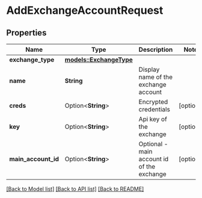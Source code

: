 # AddExchangeAccountRequest

## Properties

Name | Type | Description | Notes
------------ | ------------- | ------------- | -------------
**exchange_type** | [**models::ExchangeType**](ExchangeType.md) |  | 
**name** | **String** | Display name of the exchange account | 
**creds** | Option<**String**> | Encrypted credentials | [optional]
**key** | Option<**String**> | Api key of the exchange | [optional]
**main_account_id** | Option<**String**> | Optional - main account id of the exchange | [optional]

[[Back to Model list]](../README.md#documentation-for-models) [[Back to API list]](../README.md#documentation-for-api-endpoints) [[Back to README]](../README.md)


